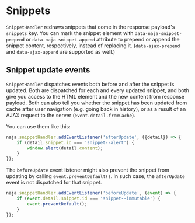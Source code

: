# Snippets

`SnippetHandler` redraws snippets that come in the response payload's `snippets` key. You can mark the snippet element
with `data-naja-snippet-prepend` or `data-naja-snippet-append` attribute to prepend or append the snippet content,
respectively, instead of replacing it. (`data-ajax-prepend` and `data-ajax-append` are supported as well.)


## Snippet update events

`SnippetHandler` dispatches events both before and after the snippet is updated. Both are dispatched for each and every
updated snippet, and both give you access to the HTML element and the new content from response payload. Both can also tell you whether the snippet has been updated from cache after user navigation (e.g. going back in history), or as a result of an AJAX request to the server (`event.detail.fromCache`).

You can use them like this:

```js
naja.snippetHandler.addEventListener('afterUpdate', ({detail}) => {
	if (detail.snippet.id === 'snippet--alert') {
		window.alert(detail.content);
	}
});
```

The `beforeUpdate` event listener might also prevent the snippet from updating by calling `event.preventDefault()`.
In such case, the `afterUpdate` event is not dispatched for that snippet.

```js
naja.snippetHandler.addEventListener('beforeUpdate', (event) => {
    if (event.detail.snippet.id === 'snippet--immutable') {
        event.preventDefault();
    }
});
```
